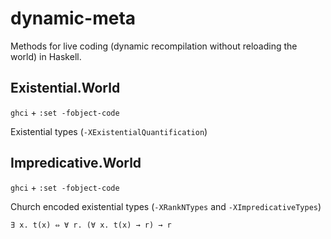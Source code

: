 dynamic-meta
============

Methods for live coding (dynamic recompilation without reloading the world) in Haskell.

## Existential.World

`ghci` + `:set -fobject-code`

Existential types (`-XExistentialQuantification`)

## Impredicative.World

`ghci` + `:set -fobject-code`

Church encoded existential types (`-XRankNTypes` and `-XImpredicativeTypes`)

`∃ x. t(x) ⇔ ∀ r. (∀ x. t(x) → r) → r`
